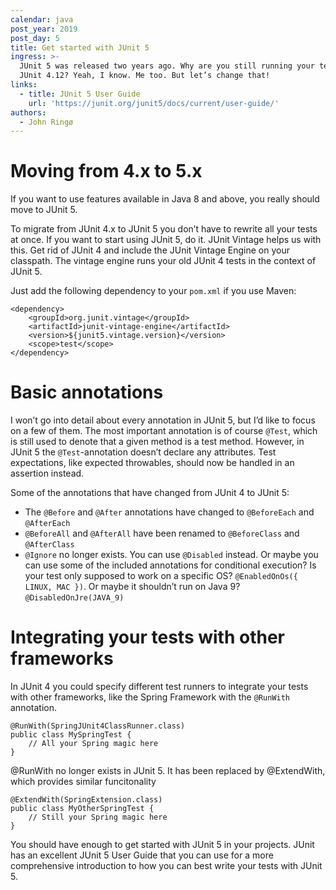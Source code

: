 ```yaml
---
calendar: java
post_year: 2019
post_day: 5
title: Get started with JUnit 5
ingress: >-
  JUnit 5 was released two years ago. Why are you still running your tests with
  JUnit 4.12? Yeah, I know. Me too. But let’s change that!
links:
  - title: JUnit 5 User Guide
    url: 'https://junit.org/junit5/docs/current/user-guide/'
authors:
  - John Ringø
---
```

# Moving from 4.x to 5.x

If you want to use features available in Java 8 and above, you really should move to JUnit 5. 

To migrate from JUnit 4.x to JUnit 5 you don’t have to rewrite all your tests at once. If you want to start using JUnit 5, do it. JUnit Vintage helps us with this. Get rid of JUnit 4 and include the JUnit Vintage Engine on your classpath. The vintage engine runs your old JUnit 4 tests in the context of JUnit 5.

Just add the following dependency to your `pom.xml` if you use Maven:

```
<dependency>
    <groupId>org.junit.vintage</groupId>
    <artifactId>junit-vintage-engine</artifactId>
    <version>${junit5.vintage.version}</version>
    <scope>test</scope>
</dependency>
```

# Basic annotations

I won’t go into detail about every annotation in JUnit 5, but I’d like to focus on a few of them. The most important annotation is of course `@Test`, which is still used to denote that a given method is a test method. However, in JUnit 5 the `@Test`-annotation doesn’t declare any attributes. Test expectations, like expected throwables, should now be handled in an assertion instead.

Some of the annotations that have changed from JUnit 4 to JUnit 5:

* The `@Before` and `@After` annotations have changed to `@BeforeEach` and `@AfterEach`
* `@BeforeAll` and `@AfterAll` have been renamed to `@BeforeClass` and `@AfterClass`
* `@Ignore` no longer exists. You can use `@Disabled` instead. Or maybe you can use some of the included annotations for conditional execution? Is your test only supposed to work on a specific OS? `@EnabledOnOs({ LINUX, MAC })`. Or maybe it shouldn’t run on Java 9? `@DisabledOnJre(JAVA_9)`

# Integrating your tests with other frameworks

In JUnit 4 you could specify different test runners to integrate your tests with other frameworks, like the Spring Framework with the `@RunWith` annotation.

```
@RunWith(SpringJUnit4ClassRunner.class)
public class MySpringTest {
    // All your Spring magic here
}
```

@RunWith no longer exists in JUnit 5. It has been replaced by @ExtendWith, which provides similar funcitonality

```
@ExtendWith(SpringExtension.class)
public class MyOtherSpringTest {
    // Still your Spring magic here
}
```

You should have enough to get started with JUnit 5 in your projects. JUnit has an excellent JUnit 5 User Guide that you can use for a more comprehensive introduction to how you can best write your tests with JUnit 5.
